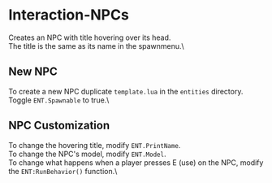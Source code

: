 # Interaction-NPCs

Creates an NPC with title hovering over its head.\
The title is the same as its name in the spawnmenu.\

## New NPC
To create a new NPC duplicate `template.lua` in the `entities` directory.\
Toggle `ENT.Spawnable` to true.\

## NPC Customization
To change the hovering title, modify `ENT.PrintName`.\
To change the NPC's model, modify `ENT.Model`.\
To change what happens when a player presses E (use) on the NPC, modify the `ENT:RunBehavior()` function.\
